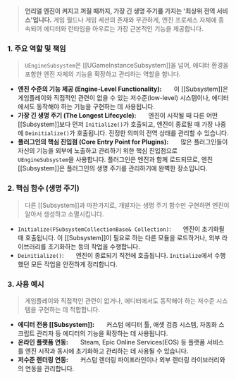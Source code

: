 
> **언리얼 엔진이 켜지고 꺼질 때까지, 가장 긴 생명 주기를 가지는 '최상위 전역 서비스'입니다.** 게임 월드나 게임 세션의 존재와 무관하게, 엔진 프로세스 자체에 종속되어 에디터와 런타임을 아우르는 가장 근본적인 기능을 제공합니다.

### **1. 주요 역할 및 책임**
> `UEngineSubsystem`은 [[UGameInstanceSubsystem]]을 넘어, 에디터 환경을 포함한 엔진 자체의 기능을 확장하고 관리하는 역할을 합니다.
* **엔진 수준의 기능 제공 (Engine-Level Functionality):**
      이 [[Subsystem]]은 게임플레이와 직접적인 관련이 없을 수 있는 저수준(low-level) 시스템이나, 에디터에서도 동작해야 하는 기능을 구현하는 데 사용됩니다.
* **가장 긴 생명 주기 (The Longest Lifecycle):**
      엔진이 시작될 때 다른 어떤 [[Subsystem]]보다 먼저 `Initialize()`가 호출되고, 엔진이 종료될 때 가장 나중에 `Deinitialize()`가 호출됩니다. 진정한 의미의 전역 상태를 관리할 수 있습니다.
* **플러그인의 핵심 진입점 (Core Entry Point for Plugins):**
      많은 플러그인들이 자신의 기능을 외부에 노출하고 관리하기 위한 핵심 진입점으로 `UEngineSubsystem`을 사용합니다. 플러그인은 엔진과 함께 로드되므로, 엔진 [[Subsystem]]은 플러그인의 생명 주기를 관리하기에 완벽한 장소입니다.

### **2. 핵심 함수 (생명 주기)**
> 다른 [[Subsystem]]과 마찬가지로, 개발자는 생명 주기 함수만 구현하면 엔진이 알아서 생성하고 소멸시킵니다.
* `Initialize(FSubsystemCollectionBase& Collection)`:
      엔진이 초기화될 때 호출됩니다. 이 [[Subsystem]]이 필요로 하는 다른 모듈을 로드하거나, 외부 라이브러리를 초기화하는 등의 작업을 수행합니다.
* `Deinitialize()`:
      엔진이 종료되기 직전에 호출됩니다. `Initialize`에서 수행했던 모든 작업을 안전하게 정리합니다.

### **3. 사용 예시**
> 게임플레이와 직접적인 관련이 없거나, 에디터에서도 동작해야 하는 저수준 시스템을 구현하는 데 적합합니다.
* **에디터 전용 [[Subsystem]]:**
      커스텀 에디터 툴, 애셋 검증 시스템, 자동화 스크립트 관리자 등 에디터의 기능을 확장하는 데 사용됩니다.
* **온라인 플랫폼 연동:**
      Steam, Epic Online Services(EOS) 등 플랫폼 서비스를 엔진 시작과 동시에 초기화하고 관리하는 데 사용될 수 있습니다.
* **저수준 렌더링 연동:**
      커스텀 렌더링 파이프라인이나 외부 렌더링 라이브러리와의 연동을 관리합니다.
